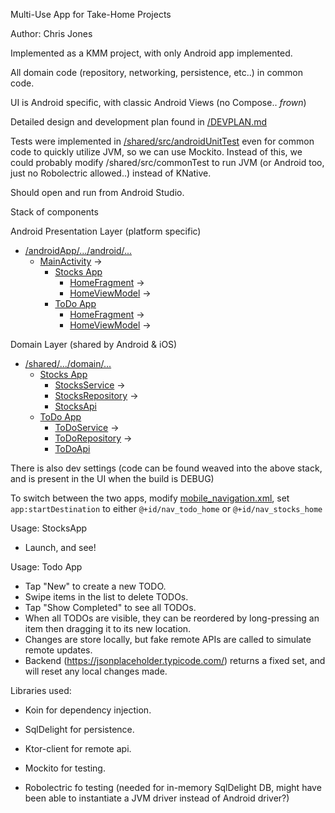 Multi-Use App for Take-Home Projects

Author: Chris Jones

Implemented as a KMM project, with only Android app implemented.

All domain code (repository, networking, persistence, etc..) in common code.

UI is Android specific, with classic Android Views (no Compose.. *frown*)

Detailed design and development plan found in [/DEVPLAN.md](DEVPLAN.md)

Tests were implemented in [/shared/src/androidUnitTest](/shared/src/androidUnitTest) even for common code to quickly utilize JVM, so we can use Mockito.
Instead of this, we could probably modify /shared/src/commonTest to run JVM (or Android too, just no Robolectric allowed..) instead of KNative.

Should open and run from Android Studio.

Stack of components

Android Presentation Layer (platform specific)
* [/androidApp/.../android/...](/androidApp/src/main/java/com/kotlineering/interview/android)
  + [MainActivity](/androidApp/src/main/java/com/kotlineering/interview/android/MainActivity.kt) ->
    - [Stocks App](/androidApp/src/main/java/com/kotlineering/interview/android/ui/stocks)
      + [HomeFragment](/androidApp/src/main/java/com/kotlineering/interview/android/ui/stocks/StocksHomeFragment.kt) ->
      + [HomeViewModel](/androidApp/src/main/java/com/kotlineering/interview/android/ui/stocks/StocksViewModel.kt) ->
    - [ToDo App](/androidApp/src/main/java/com/kotlineering/interview/android/ui/todo)
      + [HomeFragment](/androidApp/src/main/java/com/kotlineering/interview/android/ui/todo/ToDoHomeFragment.kt) ->
      + [HomeViewModel](/androidApp/src/main/java/com/kotlineering/interview/android/ui/todo/ToDoHomeViewModel.kt) ->

Domain Layer (shared by Android & iOS)
* [/shared/.../domain/...](/shared/src/commonMain/kotlin/com/kotlineering/interview/domain)
  + [Stocks App](/shared/src/commonMain/kotlin/com/kotlineering/interview/domain/stocks)
    - [StocksService](/shared/src/commonMain/kotlin/com/kotlineering/interview/domain/stocks/StocksService.kt) ->
    - [StocksRepository](/shared/src/commonMain/kotlin/com/kotlineering/interview/domain/stocks/StocksRepository.kt) ->
    - [StocksApi](/shared/src/commonMain/kotlin/com/kotlineering/interview/domain/stocks/StocksApi.kt)
  + [ToDo App](/shared/src/commonMain/kotlin/com/kotlineering/interview/domain/stocks)
    - [ToDoService](/shared/src/commonMain/kotlin/com/kotlineering/interview/domain/todo/ToDoService.kt) ->
    - [ToDoRepository](/shared/src/commonMain/kotlin/com/kotlineering/interview/domain/todo/ToDoRepository.kt) ->
    - [ToDoApi](/shared/src/commonMain/kotlin/com/kotlineering/interview/domain/todo/ToDoApi.kt)

There is also dev settings (code can be found weaved into the above stack, and is present in the UI when the build is DEBUG)

To switch between the two apps, modify [mobile_navigation.xml](/androidApp/src/main/res/navigation/mobile_navigation.xml), set `app:startDestination` to either `@+id/nav_todo_home` or `@+id/nav_stocks_home`

Usage: StocksApp
- Launch, and see!

Usage: Todo App
- Tap "New" to create a new TODO.
- Swipe items in the list to delete TODOs.
- Tap "Show Completed" to see all TODOs.
- When all TODOs are visible, they can be reordered by long-pressing an item then dragging it to its new location.
- Changes are store locally, but fake remote APIs are called to simulate remote updates.
- Backend (https://jsonplaceholder.typicode.com/) returns a fixed set, and will reset any local changes made.

Libraries used:
- Koin for dependency injection.
- SqlDelight for persistence.
- Ktor-client for remote api.

- Mockito for testing.
- Robolectric fo testing (needed for in-memory SqlDelight DB, might have been able to instantiate a JVM driver instead of Android driver?)
